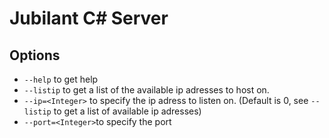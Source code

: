 # Jubilant C# Server

## Options
- `--help` to get help
- `--listip` to get a list of the available ip adresses to host on.
- `--ip=<Integer>` to specify the ip adress to listen on. (Default is 0, see `--listip` to get a list of available ip adresses)
- `--port=<Integer>`to specify the port